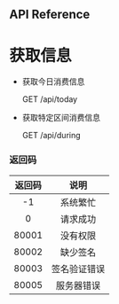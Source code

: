 API Reference
---

# 获取信息

- 获取今日消费信息

    GET /api/today

- 获取特定区间消费信息

    GET /api/during


### 返回码

|返回码|说明|
|:-:|:-:|
|-1|系统繁忙|
|0|请求成功|
|80001|没有权限|
|80002|缺少签名|
|80003|签名验证错误|
|80005|服务器错误|
